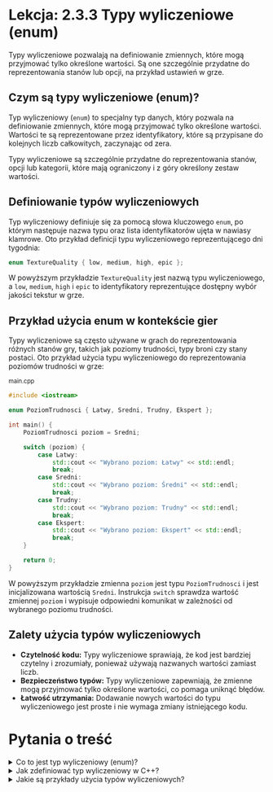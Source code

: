 # Lekcja: 2.3.3 Typy wyliczeniowe (enum)

Typy wyliczeniowe pozwalają na definiowanie zmiennych, które mogą przyjmować tylko określone wartości. Są one szczególnie przydatne do reprezentowania stanów lub opcji, na przykład ustawień w grze.

 

## Czym są typy wyliczeniowe (enum)?

Typ wyliczeniowy (`enum`) to specjalny typ danych, który pozwala na definiowanie zmiennych, które mogą przyjmować tylko określone wartości. Wartości te są reprezentowane przez identyfikatory, które są przypisane do kolejnych liczb całkowitych, zaczynając od zera.

<div data-hint="info">
Typy wyliczeniowe są szczególnie przydatne do reprezentowania stanów, opcji lub kategorii, które mają ograniczony i z góry określony zestaw wartości.
</div>

 

## Definiowanie typów wyliczeniowych

Typ wyliczeniowy definiuje się za pomocą słowa kluczowego `enum`, po którym następuje nazwa typu oraz lista identyfikatorów ujęta w nawiasy klamrowe. Oto przykład definicji typu wyliczeniowego reprezentującego dni tygodnia:

```cpp
enum TextureQuality { low, medium, high, epic };
```

W powyższym przykładzie `TextureQuality` jest nazwą typu wyliczeniowego, a `low`, `medium`, `high` i `epic` to identyfikatory reprezentujące dostępny wybór jakości tekstur w grze.

 

## Przykład użycia enum w kontekście gier

Typy wyliczeniowe są często używane w grach do reprezentowania różnych stanów gry, takich jak poziomy trudności, typy broni czy stany postaci. Oto przykład użycia typu wyliczeniowego do reprezentowania poziomów trudności w grze:

<small>main.cpp</small>

```cpp
#include <iostream>

enum PoziomTrudnosci { Latwy, Sredni, Trudny, Ekspert };

int main() {
    PoziomTrudnosci poziom = Sredni;

    switch (poziom) {
        case Latwy:
            std::cout << "Wybrano poziom: Łatwy" << std::endl;
            break;
        case Sredni:
            std::cout << "Wybrano poziom: Średni" << std::endl;
            break;
        case Trudny:
            std::cout << "Wybrano poziom: Trudny" << std::endl;
            break;
        case Ekspert:
            std::cout << "Wybrano poziom: Ekspert" << std::endl;
            break;
    }

    return 0;
}
```

W powyższym przykładzie zmienna `poziom` jest typu `PoziomTrudnosci` i jest inicjalizowana wartością `Sredni`. Instrukcja `switch` sprawdza wartość zmiennej `poziom` i wypisuje odpowiedni komunikat w zależności od wybranego poziomu trudności.

 

## Zalety użycia typów wyliczeniowych

- **Czytelność kodu:** Typy wyliczeniowe sprawiają, że kod jest bardziej czytelny i zrozumiały, ponieważ używają nazwanych wartości zamiast liczb.
- **Bezpieczeństwo typów:** Typy wyliczeniowe zapewniają, że zmienne mogą przyjmować tylko określone wartości, co pomaga uniknąć błędów.
- **Łatwość utrzymania:** Dodawanie nowych wartości do typu wyliczeniowego jest proste i nie wymaga zmiany istniejącego kodu.


# Pytania o treść

<details>
<summary>Co to jest typ wyliczeniowy (enum)?</summary>

Typ wyliczeniowy (`enum`) to specjalny typ danych, który pozwala na definiowanie zmiennych, które mogą przyjmować tylko określone wartości.

</details>
<details>
<summary>Jak zdefiniować typ wyliczeniowy w C++?</summary>

Typ wyliczeniowy definiuje się za pomocą słowa kluczowego `enum`, po którym następuje nazwa typu oraz lista identyfikatorów ujęta w nawiasy klamrowe: $$\lbrace \rbrace$$ 

</details>
<details>
<summary>Jakie są przykłady użycia typów wyliczeniowych?</summary>

Typy wyliczeniowe są szczególnie przydatne do reprezentowania stanów, opcji lub kategorii, które mają ograniczony i z góry określony zestaw wartości. Przykłady użycia obejmują instrukcje sterujące, takie jak `if` i `switch`.

</details>